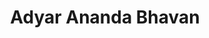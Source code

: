 ---
title: "Adyar Ananda Bhavan"
url: /chennai/adyar-ananda-bhavan-anna-salai-mount-road/
shop: Süßwaren
---